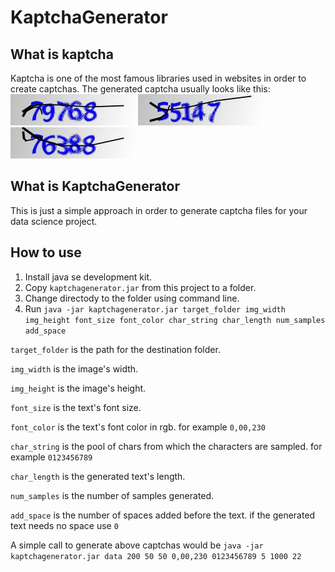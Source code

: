 # KaptchaGenerator
## What is kaptcha
Kaptcha is one of the most famous libraries used in websites in order to create captchas. The generated captcha usually looks like this:
![Alt text](/samples/1.jpg?raw=true "Title")
![Alt text](/samples/2.png?raw=true "Title")
![Alt text](/samples/3.png?raw=true "Title")

## What is KaptchaGenerator
This is just a simple approach in order to generate captcha files for your data science project.

## How to use
1. Install java se development kit.
2. Copy `kaptchagenerator.jar` from this project to a folder.
3. Change directody to the folder using command line.
4. Run `java -jar kaptchagenerator.jar target_folder img_width img_height font_size font_color char_string char_length num_samples add_space`


`target_folder` is the path for the destination folder.

`img_width` is the image's width.

`img_height` is the image's height.

`font_size` is the text's font size.

`font_color`  is the text's font color in rgb. for example `0,00,230`

`char_string` is the pool of chars from which the characters are sampled. for example `0123456789`

`char_length` is the generated text's length.

`num_samples` is the number of samples generated.

`add_space` is the number of spaces added before the text. if the generated text needs no space use `0`

A simple call to generate above captchas would be `java -jar kaptchagenerator.jar data 200 50 50 0,00,230 0123456789 5 1000 22`
